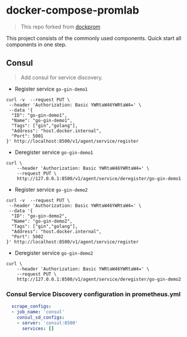 # docker-compose-promlab

> This repo forked from [dockprom](https://github.com/stefanprodan/dockprom)

This project consists of the commonly used components.
Quick start all components in one step.

## Consul

> Add consul for service discovery.

- Register service `go-gin-demo1`

```shell
curl -v  --request PUT \
 --header 'Authorization: Basic YWRtaW46YWRtaW4=' \
 --data '{
  "ID": "go-gin-demo1",
  "Name": "go-gin-demo1",
  "Tags": ["gin","golang"],
  "Address": "host.docker.internal",
  "Port": 5001
}' http://localhost:8500/v1/agent/service/register

```

- Deregister service  `go-gin-demo1`

``` shell
curl \
    --header 'Authorization: Basic YWRtaW46YWRtaW4=' \
    --request PUT \
    http://127.0.0.1:8500/v1/agent/service/deregister/go-gin-demo1

```

- Register service `go-gin-demo2`

```shell
curl -v  --request PUT \
 --header 'Authorization: Basic YWRtaW46YWRtaW4=' \
 --data '{
  "ID": "go-gin-demo2",
  "Name": "go-gin-demo2",
  "Tags": ["gin","golang"],
  "Address": "host.docker.internal",
  "Port": 5002
}' http://localhost:8500/v1/agent/service/register

```

- Deregister service `go-gin-demo2`

``` shell
curl \
    --header 'Authorization: Basic YWRtaW46YWRtaW4=' \
    --request PUT \
    http://127.0.0.1:8500/v1/agent/service/deregister/go-gin-demo2

```

### Consul Service Discovery configuration in prometheus.yml

```yaml
  scrape_configs:
  - job_name: 'consul'
    consul_sd_configs:
    - server: 'consul:8500'
      services: []
```
